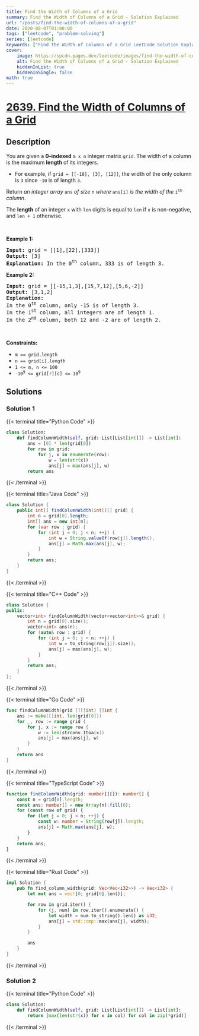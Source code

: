```yaml
---
title: Find the Width of Columns of a Grid
summary: Find the Width of Columns of a Grid - Solution Explained
url: "/posts/find-the-width-of-columns-of-a-grid"
date: 2020-08-07T01:00:00
tags: ["leetcode", "problem-solving"]
series: [leetcode]
keywords: ["Find the Width of Columns of a Grid LeetCode Solution Explained in all languages", "2639", "leetcode question 2639", "Find the Width of Columns of a Grid", "LeetCode", "leetcode solution in Python3 C++ Java Go PHP Ruby Swift TypeScript Rust C# JavaScript C", "GeeksforGeeks", "InterviewBit", "Coding Ninjas", "HackerRank", "HackerEarth", "CodeChef", "TopCoder", "AlgoExpert", "freeCodeCamp", "Codeforces", "GitHub", "AtCoder", "Samir Paul"]
cover:
    image: https://spcdn.pages.dev/leetcode/images/find-the-width-of-columns-of-a-grid.webp
    alt: Find the Width of Columns of a Grid - Solution Explained
    hiddenInList: true
    hiddenInSingle: false
math: true
---
```



# [2639. Find the Width of Columns of a Grid](https://leetcode.com/problems/find-the-width-of-columns-of-a-grid)


## Description

<p>You are given a <strong>0-indexed</strong> <code>m x n</code> integer matrix <code>grid</code>. The width of a column is the maximum <strong>length </strong>of its integers.</p>

<ul>
	<li>For example, if <code>grid = [[-10], [3], [12]]</code>, the width of the only column is <code>3</code> since <code>-10</code> is of length <code>3</code>.</li>
</ul>

<p>Return <em>an integer array</em> <code>ans</code> <em>of size</em> <code>n</code> <em>where</em> <code>ans[i]</code> <em>is the width of the</em> <code>i<sup>th</sup></code> <em>column</em>.</p>

<p>The <strong>length</strong> of an integer <code>x</code> with <code>len</code> digits is equal to <code>len</code> if <code>x</code> is non-negative, and <code>len + 1</code> otherwise.</p>

<p>&nbsp;</p>
<p><strong class="example">Example 1:</strong></p>

<pre>
<strong>Input:</strong> grid = [[1],[22],[333]]
<strong>Output:</strong> [3]
<strong>Explanation:</strong> In the 0<sup>th</sup> column, 333 is of length 3.
</pre>

<p><strong class="example">Example 2:</strong></p>

<pre>
<strong>Input:</strong> grid = [[-15,1,3],[15,7,12],[5,6,-2]]
<strong>Output:</strong> [3,1,2]
<strong>Explanation:</strong> 
In the 0<sup>th</sup> column, only -15 is of length 3.
In the 1<sup>st</sup> column, all integers are of length 1. 
In the 2<sup>nd</sup> column, both 12 and -2 are of length 2.
</pre>

<p>&nbsp;</p>
<p><strong>Constraints:</strong></p>

<ul>
	<li><code>m == grid.length</code></li>
	<li><code>n == grid[i].length</code></li>
	<li><code>1 &lt;= m, n &lt;= 100 </code></li>
	<li><code>-10<sup>9</sup> &lt;= grid[r][c] &lt;= 10<sup>9</sup></code></li>
</ul>

## Solutions

### Solution 1

<!-- tabs:start -->

{{< terminal title="Python Code" >}}
```python
class Solution:
    def findColumnWidth(self, grid: List[List[int]]) -> List[int]:
        ans = [0] * len(grid[0])
        for row in grid:
            for j, x in enumerate(row):
                w = len(str(x))
                ans[j] = max(ans[j], w)
        return ans
```
{{< /terminal >}}

{{< terminal title="Java Code" >}}
```java
class Solution {
    public int[] findColumnWidth(int[][] grid) {
        int n = grid[0].length;
        int[] ans = new int[n];
        for (var row : grid) {
            for (int j = 0; j < n; ++j) {
                int w = String.valueOf(row[j]).length();
                ans[j] = Math.max(ans[j], w);
            }
        }
        return ans;
    }
}
```
{{< /terminal >}}

{{< terminal title="C++ Code" >}}
```cpp
class Solution {
public:
    vector<int> findColumnWidth(vector<vector<int>>& grid) {
        int n = grid[0].size();
        vector<int> ans(n);
        for (auto& row : grid) {
            for (int j = 0; j < n; ++j) {
                int w = to_string(row[j]).size();
                ans[j] = max(ans[j], w);
            }
        }
        return ans;
    }
};
```
{{< /terminal >}}

{{< terminal title="Go Code" >}}
```go
func findColumnWidth(grid [][]int) []int {
	ans := make([]int, len(grid[0]))
	for _, row := range grid {
		for j, x := range row {
			w := len(strconv.Itoa(x))
			ans[j] = max(ans[j], w)
		}
	}
	return ans
}
```
{{< /terminal >}}

{{< terminal title="TypeScript Code" >}}
```ts
function findColumnWidth(grid: number[][]): number[] {
    const n = grid[0].length;
    const ans: number[] = new Array(n).fill(0);
    for (const row of grid) {
        for (let j = 0; j < n; ++j) {
            const w: number = String(row[j]).length;
            ans[j] = Math.max(ans[j], w);
        }
    }
    return ans;
}
```
{{< /terminal >}}

{{< terminal title="Rust Code" >}}
```rust
impl Solution {
    pub fn find_column_width(grid: Vec<Vec<i32>>) -> Vec<i32> {
        let mut ans = vec![0; grid[0].len()];

        for row in grid.iter() {
            for (j, num) in row.iter().enumerate() {
                let width = num.to_string().len() as i32;
                ans[j] = std::cmp::max(ans[j], width);
            }
        }

        ans
    }
}
```
{{< /terminal >}}

<!-- tabs:end -->

### Solution 2

<!-- tabs:start -->

{{< terminal title="Python Code" >}}
```python
class Solution:
    def findColumnWidth(self, grid: List[List[int]]) -> List[int]:
        return [max(len(str(x)) for x in col) for col in zip(*grid)]
```
{{< /terminal >}}

<!-- tabs:end -->

<!-- end -->
